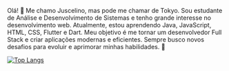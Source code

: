 Olá! 👋 Me chamo Juscelino, mas pode me chamar de Tokyo. Sou estudante de Análise e Desenvolvimento de Sistemas e tenho grande interesse no desenvolvimento web. Atualmente, estou aprendendo Java, JavaScript, HTML, CSS, Flutter e Dart. Meu objetivo é me tornar um desenvolvedor Full Stack e criar aplicações modernas e eficientes. Sempre busco novos desafios para evoluir e aprimorar minhas habilidades. 🚀


[![Top Langs](https://github-readme-stats.vercel.app/api/top-langs/?username=anuraghazra&layout=donut-vertical)](https://github.com/anuraghazra/github-readme-stats)
